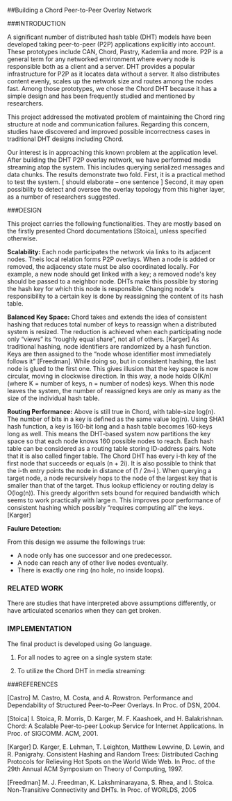 ##Building a Chord Peer-to-Peer Overlay Network

###INTRODUCTION

A significant number of distributed hash table (DHT) models have been developed taking peer-to-peer (P2P) applications explicitly into account. These prototypes include CAN, Chord, Pastry, Kademlia and more. P2P is a general term for any networked environment where every node is responsible both as a client and a server. DHT provides a popular infrastructure for P2P as it locates data without a server. It also distributes content evenly, scales up the network size and routes among the nodes fast. Among those prototypes, we chose the Chord DHT because it has a simple design and has been frequently studied and mentioned by researchers. 

This project addressed the motivated problem of maintaining the Chord ring structure at node and communication failures. Regarding this concern, studies have discovered and improved possible incorrectness cases in traditional DHT designs including Chord.

Our interest is in approaching this known problem at the application level.  After building the DHT P2P overlay network, we have performed media streaming atop the system. This includes querying  serialized messages and data chunks. The results demonstrate two fold. First, it is a practical method to test the system. [ should elaborate – one sentence ]  Second, it may open possibility to detect and oversee the overlay topology from this higher layer, as a number of researchers suggested.


###DESIGN

This project carries the following functionalities. They are mostly based on the firstly presented Chord documentations [Stoica], unless specified otherwise. 

**Scalability:** Each node participates the network via links to its adjacent nodes. Theis local relation forms P2P overlays. When a node is added or removed, the adjacency state must be also coordinated locally. For example, a new node should get linked with a key; a removed node's key should be passed to a neighbor node. DHTs make this possible by storing the hash key for which this node is responsible. Changing node's responsibility to a certain key is done by reassigning the content of its hash table.

**Balanced Key Space:** Chord takes and extends the idea of consistent hashing that reduces total number of keys to reassign when a distributed system is resized. The reduction is achieved when each participating node only “views” its “roughly equal share”, not all of others. [Karger] As traditional hashing, node identifiers are randomized by a hash function.  Keys are then assigned to the “node whose identifier most immediately follows it” [Freedman]. While doing so, but in consistent hashing, the last node is glued to the first one. This gives illusion that the key space is now circular, moving in clockwise direction.  In this way, a node holds O(K/n) (where K = number of keys, n = number of nodes) keys. When this node leaves the system, the number of reassigned keys are only as many as the size of the individual hash table. 

**Routing Performance:** Above is still true in Chord, with table-size log(n).  The number of bits in a key is defined as the same value log(n). Using SHA1 hash function, a key is 160-bit long and a hash table becomes 160-keys long as well.  This means the DHT-based system now partitions the key  space so that each node knows 160 possible nodes to reach. Each hash table can be considered as a routing table storing ID-address pairs.  Note that it is also called finger table. The Chord DHT has every i-th key of the first node that succeeds or equals (n + 2i).  It is also possible to think that the i-th entry points the node in distance of (1 / 2n-i ). When querying a target node, a node recursively hops to the node of the largest key that is smaller than that of the target. Thus lookup efficiency or routing delay is O(log(n)). This greedy algorithm sets bound for required bandwidth which seems to work practically with large n. This improves poor performance of consistent hashing which possibly “requires computing all” the keys. [Karger] 

**Faulure Detection:**



From this design we assume the followings true:

* A node only has one successor and one predecessor.
* A node can reach any of other live nodes eventually.
* There is exactly one ring (no hole, no inside loops).


### RELATED WORK

There are studies that have interpreted above assumptions differently, or have articulated scenarios when they can get broken. 



### IMPLEMENTATION

The final product is developed using Go language.

1. For all nodes to agree on a single system state:

2. To utilize the Chord DHT in media streaming:


###REFERENCES

[Castro] M. Castro, M. Costa, and A. Rowstron. Performance and Dependability of Structured Peer-to-Peer Overlays. In Proc. of DSN, 2004.

[Stoica] I. Stoica, R. Morris, D. Karger, M. F. Kaashoek, and H. Balakrishnan. Chord: A Scalable Peer-to-peer Lookup Service for Internet Applications. In Proc. of SIGCOMM. ACM, 2001.

[Karger] D. Karger, E. Lehman, T. Leighton, Matthew Lewvine, D. Lewin, and R. Panigrahy.  Consistent Hashing and Random Trees: Distributed Caching Protocols for Relieving Hot Spots on the World Wide Web. In Proc. of the 29th Annual ACM Symposium on Theory of Computing, 1997.

[Freedman] M. J. Freedman, K. Lakshminarayana, S. Rhea, and I. Stoica. Non-Transitive Connectivity and DHTs. In Proc. of WORLDS, 2005
